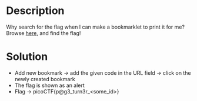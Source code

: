 # Description
Why search for the flag when I can make a bookmarklet to print it for me?   
Browse [here](http://titan.picoctf.net:51811/), and find the flag!

# Solution
- Add new bookmark -> add the given code in the URL field -> click on the newly created bookmark
- The flag is shown as an alert
- Flag -> picoCTF{p@g3_turn3r_<some_id>}
